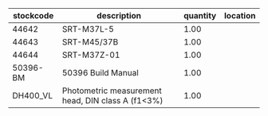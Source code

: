 |stockcode|description|quantity|location|
|---------|-----------|--------|--------|
|44642|SRT-M37L-5|1.00||
|44643|SRT-M45/37B|1.00||
|44644|SRT-M37Z-01|1.00||
|50396-BM|50396 Build Manual|1.00||
|DH400_VL|Photometric measurement head, DIN class A (f1<3%)|1.00||
